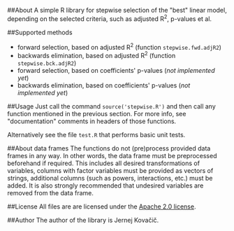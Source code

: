 ##About
A simple R library for stepwise selection of the "best" linear model,
depending on the selected criteria, such as adjusted R<sup>2</sup>,
p-values et al.

##Supported methods
* forward selection, based on adjusted R<sup>2</sup> (function `stepwise.fwd.adjR2`)
* backwards elimination, based on adjusted R<sup>2</sup> (function `stepwise.bck.adjR2`)
* forward selection, based on coefficients' p-values (_not implemented yet_)
* backwards elimination, based on coefficients' p-values (_not implemented yet_)

##Usage
Just call the command `source('stepwise.R')` and then call any function
mentioned in the previous section. For more info, see "documentation"
comments in headers of those functions.

Alternatively see the file `test.R` that performs basic unit tests.

##About data frames
The functions do not (pre)process provided data frames in any way. In other
words, the data frame must be preprocessed beforehand if required. This
includes all desired transformations of variables, columns with factor
variables must be provided as vectors of strings, additional columns (such
as powers, interactions, etc.) must be added. It is also strongly recommended
that undesired variables are removed from the data frame.

##License
All files are are licensed
under the [Apache 2.0 license](http://www.apache.org/licenses/LICENSE-2.0).

##Author
The author of the library is Jernej Kova&#x010d;i&#x010d;.

